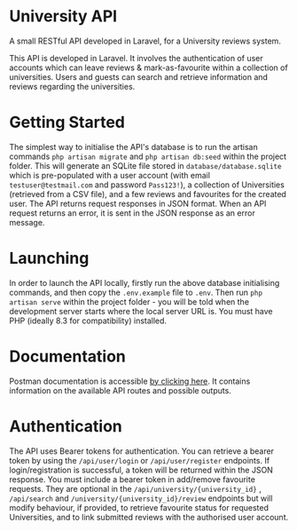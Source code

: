 # University API
 A small RESTful API developed in Laravel, for a University reviews system.

This API is developed in Laravel. It involves the authentication of user accounts which can leave reviews & mark-as-favourite within a collection of universities. Users and guests can search and retrieve information and reviews regarding the universities.

# Getting Started
The simplest way to initialise the API's database is to run the artisan commands
`php artisan migrate`
and
`php artisan db:seed`
within the project folder. This will generate an SQLite file stored in `database/database.sqlite` which is pre-populated with a user account (with email `testuser@testmail.com` and password `Pass123!`), a collection of Universities (retrieved from a CSV file), and a few reviews and favourites for the created user.
The API returns request responses in JSON format. When an API request returns an error, it is sent in the JSON response as an error message.

# Launching

In order to launch the API locally, firstly run the above database initialising commands, and then copy the `.env.example` file to `.env`. Then run `php artisan serve` within the project folder - you will be told when the development server starts where the local server URL is. You must have PHP (ideally 8.3 for compatibility) installed.

# Documentation

Postman documentation is accessible [by clicking here](https://documenter.getpostman.com/view/15715244/2s9YCBt9Df). It contains information on the available API routes and possible outputs.

# Authentication
The API uses Bearer tokens for authentication. You can retrieve a bearer token by using the `/api/user/login` or `/api/user/register` endpoints. If login/registration is successful, a token will be returned within the JSON response.
You must include a bearer token in add/remove favourite requests. They are optional in the `/api/university/{university_id}` , `/api/search` and `/university/{university_id}/review` endpoints but will modify behaviour, if provided, to retrieve favourite status for requested Universities, and to link submitted reviews with the authorised user account.

